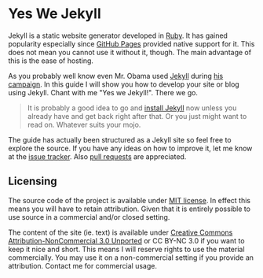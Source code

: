 # Yes We Jekyll

Jekyll is a static website generator developed in [Ruby](http://www.ruby-lang.org/en/). It has gained popularity especially since [GitHub Pages](https://pages.github.com) provided native support for it. This does not mean you cannot use it without it, though. The main advantage of this is the ease of hosting.

As you probably well know even Mr. Obama used [Jekyll](https://github.com/mojombo/jekyll) during [his campaign](http://kylerush.net/blog/meet-the-obama-campaigns-250-million-fundraising-platform/). In this guide I will show you how to develop your site or blog using Jekyll. Chant with me "Yes we Jekyll!". There we go.

> It is probably a good idea to go and [install Jekyll](https://github.com/mojombo/jekyll/wiki/install) now unless you already have and get back right after that. Or you just might want to read on. Whatever suits your mojo.

The guide has actually been structured as a Jekyll site so feel free to explore the source. If you have any ideas on how to improve it, let me know at the [issue tracker](https://github.com/bebraw/yeswejekyll/issues). Also [pull requests](https://github.com/bebraw/yeswejekyll/pulls) are appreciated.


## Licensing

The source code of the project is available under [MIT license](http://opensource.org/licenses/MIT). In effect this means you will have to retain attribution. Given that it is entirely possible to use source in a commercial and/or closed setting.

The content of the site (ie. text) is available under [Creative Commons Attribution-NonCommercial 3.0 Unported](http://creativecommons.org/licenses/by-nc/3.0/) or CC BY-NC 3.0 if you want to keep it nice and short. This means I will reserve rights to use the material commercially. You may use it on a non-commercial setting if you provide an attribution. Contact me for commercial usage.


